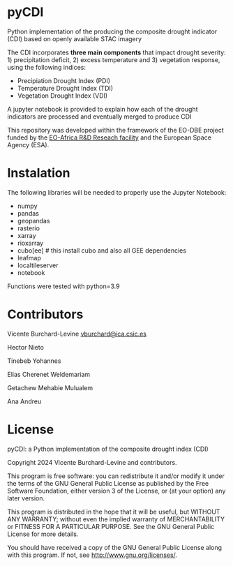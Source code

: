 # pyCDI 

Python implementation of the producing the composite drought indicator (CDI) based on openly available STAC imagery

The CDI incorporates **three main components** that impact drought severity: 1) precipitation deficit, 2) excess temperature and 3) vegetation response, using the following indices:

- Precipiation Drought Index (PDI)
- Temperature Drought Index (TDI)
- Vegetation Drought Index (VDI)

A jupyter notebook is provided to explain how each of the drought indicators are processed and eventually merged to produce CDI

This repository was developed within the framework of the EO-DBE project funded by the [EO-Africa R&D Reseach facility](https://www.eoafrica-rd.org/) and the European Space Agency (ESA).

# Instalation 

The following libraries will be needed to properly use the Jupyter Notebook:

- numpy 
- pandas
- geopandas
- rasterio
- xarray
- rioxarray
- cubo[ee] # this install cubo and also all GEE dependencies
- leafmap
- localtileserver
- notebook 

Functions were tested with python=3.9

# Contributors
Vicente Burchard-Levine vburchard@ica.csic.es

Hector Nieto 

Tinebeb Yohannes

Elias Cherenet Weldemariam

Getachew Mehabie Mulualem

Ana Andreu

# License  
pyCDI: a Python implementation of the composite drought index (CDI)

Copyright 2024 Vicente Burchard-Levine and contributors.

This program is free software: you can redistribute it and/or modify it under the terms of the GNU General Public License as published by the Free Software Foundation, either version 3 of the License, or (at your option) any later version.

This program is distributed in the hope that it will be useful, but WITHOUT ANY WARRANTY; without even the implied warranty of MERCHANTABILITY or FITNESS FOR A PARTICULAR PURPOSE. See the GNU General Public License for more details.

You should have received a copy of the GNU General Public License along with this program. If not, see http://www.gnu.org/licenses/.
